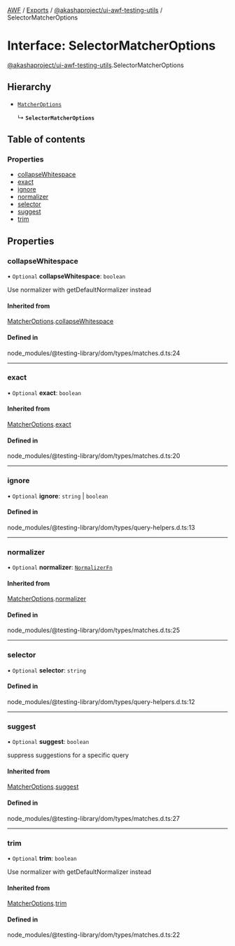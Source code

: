 [AWF](../README.md) / [Exports](../modules.md) / [@akashaproject/ui-awf-testing-utils](../modules/_akashaproject_ui_awf_testing_utils.md) / SelectorMatcherOptions

# Interface: SelectorMatcherOptions

[@akashaproject/ui-awf-testing-utils](../modules/_akashaproject_ui_awf_testing_utils.md).SelectorMatcherOptions

## Hierarchy

- [`MatcherOptions`](_akashaproject_ui_awf_testing_utils.MatcherOptions.md)

  ↳ **`SelectorMatcherOptions`**

## Table of contents

### Properties

- [collapseWhitespace](_akashaproject_ui_awf_testing_utils.SelectorMatcherOptions.md#collapsewhitespace)
- [exact](_akashaproject_ui_awf_testing_utils.SelectorMatcherOptions.md#exact)
- [ignore](_akashaproject_ui_awf_testing_utils.SelectorMatcherOptions.md#ignore)
- [normalizer](_akashaproject_ui_awf_testing_utils.SelectorMatcherOptions.md#normalizer)
- [selector](_akashaproject_ui_awf_testing_utils.SelectorMatcherOptions.md#selector)
- [suggest](_akashaproject_ui_awf_testing_utils.SelectorMatcherOptions.md#suggest)
- [trim](_akashaproject_ui_awf_testing_utils.SelectorMatcherOptions.md#trim)

## Properties

### collapseWhitespace

• `Optional` **collapseWhitespace**: `boolean`

Use normalizer with getDefaultNormalizer instead

#### Inherited from

[MatcherOptions](_akashaproject_ui_awf_testing_utils.MatcherOptions.md).[collapseWhitespace](_akashaproject_ui_awf_testing_utils.MatcherOptions.md#collapsewhitespace)

#### Defined in

node_modules/@testing-library/dom/types/matches.d.ts:24

___

### exact

• `Optional` **exact**: `boolean`

#### Inherited from

[MatcherOptions](_akashaproject_ui_awf_testing_utils.MatcherOptions.md).[exact](_akashaproject_ui_awf_testing_utils.MatcherOptions.md#exact)

#### Defined in

node_modules/@testing-library/dom/types/matches.d.ts:20

___

### ignore

• `Optional` **ignore**: `string` \| `boolean`

#### Defined in

node_modules/@testing-library/dom/types/query-helpers.d.ts:13

___

### normalizer

• `Optional` **normalizer**: [`NormalizerFn`](../modules/_akashaproject_ui_awf_testing_utils.md#normalizerfn)

#### Inherited from

[MatcherOptions](_akashaproject_ui_awf_testing_utils.MatcherOptions.md).[normalizer](_akashaproject_ui_awf_testing_utils.MatcherOptions.md#normalizer)

#### Defined in

node_modules/@testing-library/dom/types/matches.d.ts:25

___

### selector

• `Optional` **selector**: `string`

#### Defined in

node_modules/@testing-library/dom/types/query-helpers.d.ts:12

___

### suggest

• `Optional` **suggest**: `boolean`

suppress suggestions for a specific query

#### Inherited from

[MatcherOptions](_akashaproject_ui_awf_testing_utils.MatcherOptions.md).[suggest](_akashaproject_ui_awf_testing_utils.MatcherOptions.md#suggest)

#### Defined in

node_modules/@testing-library/dom/types/matches.d.ts:27

___

### trim

• `Optional` **trim**: `boolean`

Use normalizer with getDefaultNormalizer instead

#### Inherited from

[MatcherOptions](_akashaproject_ui_awf_testing_utils.MatcherOptions.md).[trim](_akashaproject_ui_awf_testing_utils.MatcherOptions.md#trim)

#### Defined in

node_modules/@testing-library/dom/types/matches.d.ts:22
